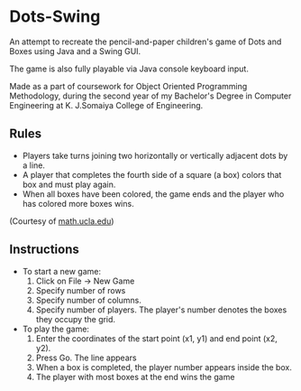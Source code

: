 # Dots-Swing
An attempt to recreate the pencil-and-paper children's game of Dots and Boxes using Java and a Swing GUI.

The game is also fully playable via Java console keyboard input.

Made as a part of coursework for Object Oriented Programming Methodology, during the second year of my Bachelor's Degree in Computer Engineering at K. J.Somaiya College of Engineering.

## Rules
* Players take turns joining two horizontally or vertically adjacent dots by a line.
* A player that completes the fourth side of a square (a box) colors that box and must play again.
* When all boxes have been colored, the game ends and the player who has colored more boxes wins.

(Courtesy of [math.ucla.edu](https://www.math.ucla.edu/~tom/Games/dots&boxes.html))

## Instructions
* To start a new game:
    1. Click on File -> New Game
    2. Specify number of rows
    3. Specify number of columns.
    4. Specify number of players. The player's number denotes the boxes they occupy the grid.
* To play the game:
	1. Enter the coordinates of the start point (x1, y1) and end point (x2, y2).
    2. Press Go. The line appears
    3. When a box is completed, the player number appears inside the box.
    4. The player with most boxes at the end wins the game
